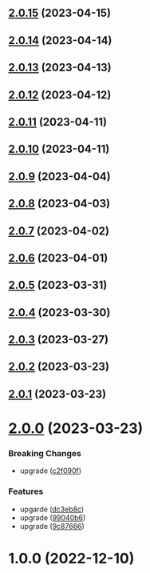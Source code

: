 ## [2.0.15](https://github.com/sprucelabsai-community/spruce-conversational-booking-skill/compare/v2.0.14...v2.0.15) (2023-04-15)

## [2.0.14](https://github.com/sprucelabsai-community/spruce-conversational-booking-skill/compare/v2.0.13...v2.0.14) (2023-04-14)

## [2.0.13](https://github.com/sprucelabsai-community/spruce-conversational-booking-skill/compare/v2.0.12...v2.0.13) (2023-04-13)

## [2.0.12](https://github.com/sprucelabsai-community/spruce-conversational-booking-skill/compare/v2.0.11...v2.0.12) (2023-04-12)

## [2.0.11](https://github.com/sprucelabsai-community/spruce-conversational-booking-skill/compare/v2.0.10...v2.0.11) (2023-04-11)

## [2.0.10](https://github.com/sprucelabsai-community/spruce-conversational-booking-skill/compare/v2.0.9...v2.0.10) (2023-04-11)

## [2.0.9](https://github.com/sprucelabsai-community/spruce-conversational-booking-skill/compare/v2.0.8...v2.0.9) (2023-04-04)

## [2.0.8](https://github.com/sprucelabsai-community/spruce-conversational-booking-skill/compare/v2.0.7...v2.0.8) (2023-04-03)

## [2.0.7](https://github.com/sprucelabsai-community/spruce-conversational-booking-skill/compare/v2.0.6...v2.0.7) (2023-04-02)

## [2.0.6](https://github.com/sprucelabsai-community/spruce-conversational-booking-skill/compare/v2.0.5...v2.0.6) (2023-04-01)

## [2.0.5](https://github.com/sprucelabsai-community/spruce-conversational-booking-skill/compare/v2.0.4...v2.0.5) (2023-03-31)

## [2.0.4](https://github.com/sprucelabsai-community/spruce-conversational-booking-skill/compare/v2.0.3...v2.0.4) (2023-03-30)

## [2.0.3](https://github.com/sprucelabsai-community/spruce-conversational-booking-skill/compare/v2.0.2...v2.0.3) (2023-03-27)

## [2.0.2](https://github.com/sprucelabsai-community/spruce-conversational-booking-skill/compare/v2.0.1...v2.0.2) (2023-03-23)

## [2.0.1](https://github.com/sprucelabsai-community/spruce-conversational-booking-skill/compare/v2.0.0...v2.0.1) (2023-03-23)

# [2.0.0](https://github.com/sprucelabsai-community/spruce-conversational-booking-skill/compare/v1.0.0...v2.0.0) (2023-03-23)


### Breaking Changes

* upgrade ([c2f090f](https://github.com/sprucelabsai-community/spruce-conversational-booking-skill/commit/c2f090f))


### Features

* upgarde ([dc3eb8c](https://github.com/sprucelabsai-community/spruce-conversational-booking-skill/commit/dc3eb8c))
* upgrade ([99040b6](https://github.com/sprucelabsai-community/spruce-conversational-booking-skill/commit/99040b6))
* upgrade ([9c87666](https://github.com/sprucelabsai-community/spruce-conversational-booking-skill/commit/9c87666))

# 1.0.0 (2022-12-10)
